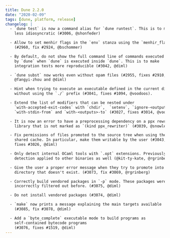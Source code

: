 ```yaml
---
title: Dune 2.2.0
date: "2020-02-09"
tags: [dune, platform, release]
changelog: |
  - `dune test` is now a command alias for `dune runtest`. This is to make the CLI
    less idiosyncratic (#3006, @shonfeder)

  - Allow to set menhir flags in the `env` stanza using the `menhir_flags` field.
    (#2960, fix #2924, @bschommer)

  - By default, do not show the full command line of commands executed
    by `dune` when `dune` is executed inside `dune`. This is to make
    integration tests more reproducible (#3042, @diml)

  - `dune subst` now works even without opam files (#2955, fixes #2910,
    @fangyi-zhou and @diml)

  - Hint when trying to execute an executable defined in the current directory
    without using the `./` prefix (#3041, fixes #1094, @voodoos).

  - Extend the list of modifiers that can be nested under
    `with-accepted-exit-codes` with `chdir`,  `setenv`, `ignore-<outputs>`,
    `with-stdin-from` and `with-<outputs>-to` (#3027, fixes #3014, @voodoos)

  - It is now an error to have a preprocessing dependency on a ppx rewriter
    library that is not marked as `(kind ppx_rewriter)` (#3039, @snowleopard).

  - Fix permissions of files promoted to the source tree when using the
    shared cache. In particular, make them writable by the user (#3043,
    fixes #3026, @diml)

  - Only detect internal OCaml tools with `.opt` extensions. Previously, this
    detection applied to other binaries as well (@kit-ty-kate, @rgrinberg, #3051).

  - Give the user a proper error message when they try to promote into a source
    directory that doesn't exist. (#3073, fix #3069, @rgrinberg)

  - Correctly build vendored packages in `-p` mode. These packages were
    incorrectly filtered out before. (#3075, @diml)

  - Do not install vendored packages (#3074, @diml)

  - `make` now prints a message explaining the main targets available
    (#3085, fix #3078, @diml)

  - Add a `byte_complete` executable mode to build programs as
    self-contained bytecode programs
    (#3076, fixes #1519, @diml)
---
```


